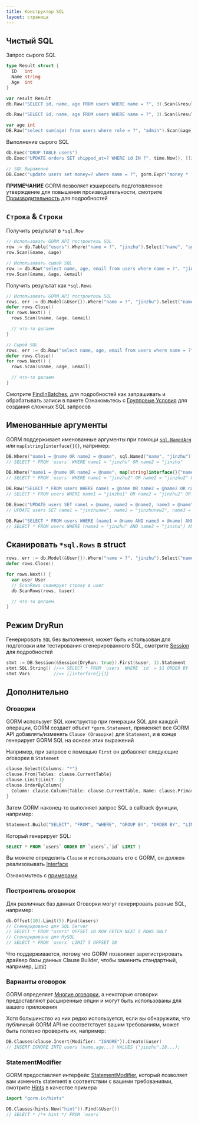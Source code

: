 ```yaml
---
title: Конструктор SQL
layout: страница
---
```


## Чистый SQL

Запрос сырого SQL

```go
type Result struct {
  ID   int
  Name string
  Age  int
}

var result Result
db.Raw("SELECT id, name, age FROM users WHERE name = ?", 3).Scan(&result)

db.Raw("SELECT id, name, age FROM users WHERE name = ?", 3).Scan(&result)

var age int
DB.Raw("select sum(age) from users where role = ?", "admin").Scan(&age)
```

Выполнение сырого SQL

```go
db.Exec("DROP TABLE users")
db.Exec("UPDATE orders SET shipped_at=? WHERE id IN ?", time.Now(), []int64{1,2,3})

// SQL Выражение
DB.Exec("update users set money=? where name = ?", gorm.Expr("money * ? + ?", 10000, 1), "jinzhu")
```

**ПРИМЕЧАНИЕ** GORM позволяет кэшировать подготовленное утверждение для повышения производительности, смотрите [Производительность](performance.html) для подробностей

## `Строка` & `Строки`

Получить результат в `*sql.Row`

```go
// Использовать GORM API построитель SQL
row := db.Table("users").Where("name = ?", "jinzhu").Select("name", "age").Row()
row.Scan(&name, &age)

// Использовать сырой SQL
row := db.Raw("select name, age, email from users where name = ?", "jinzhu").Row()
row.Scan(&name, &age, &email)
```

Получить результат как `*sql.Rows`

```go
// Использовать GORM API построитель SQL
rows, err := db.Model(&User{}).Where("name = ?", "jinzhu").Select("name, age, email").Rows()
defer rows.Close()
for rows.Next() {
  rows.Scan(&name, &age, &email)

  // что-то делаем
}

// Сырой SQL
rows, err := db.Raw("select name, age, email from users where name = ?", "jinzhu").Rows()
defer rows.Close()
for rows.Next() {
  rows.Scan(&name, &age, &email)

  // что-то делаем
}
```

Смотрите [FindInBatches](advanced_query.html), для подробностей как запрашивать и обрабатывать записи в пакете Ознакомьтесь с [Групповые Условия](advanced_query.html#group_conditions) для создания сложных SQL запросов

## <span id="named_argument">Именованные аргументы</span>

GORM поддерживает именованные аргументы при помощи [`sql.NamedArg`](https://tip.golang.org/pkg/database/sql/#NamedArg) или `map[string]interface{}{}`, например:

```go
DB.Where("name1 = @name OR name2 = @name", sql.Named("name", "jinzhu")).Find(&user)
// SELECT * FROM `users` WHERE name1 = "jinzhu" OR name2 = "jinzhu"

DB.Where("name1 = @name OR name2 = @name", map[string]interface{}{"name": "jinzhu2"}).First(&result3)
// SELECT * FROM `users` WHERE name1 = "jinzhu2" OR name2 = "jinzhu2" ORDER BY `users`.`id` LIMIT 1

DB.Raw("SELECT * FROM users WHERE name1 = @name OR name2 = @name2 OR name3 = @name", sql.Named("name", "jinzhu1"), sql.Named("name2", "jinzhu2")).Find(&user)
// SELECT * FROM users WHERE name1 = "jinzhu1" OR name2 = "jinzhu2" OR name3 = "jinzhu1"

DB.Exec("UPDATE users SET name1 = @name, name2 = @name2, name3 = @name", sql.Named("name", "jinzhunew"), sql.Named("name2", "jinzhunew2"))
// UPDATE users SET name1 = "jinzhunew", name2 = "jinzhunew2", name3 = "jinzhunew"

DB.Raw("SELECT * FROM users WHERE (name1 = @name AND name3 = @name) AND name2 = @name2", map[string]interface{}{"name": "jinzhu", "name2": "jinzhu2"}).Find(&user)
// SELECT * FROM users WHERE (name1 = "jinzhu" AND name3 = "jinzhu") AND name2 = "jinzhu2"
```

## Сканировать `*sql.Rows` в struct

```go
rows, err := db.Model(&User{}).Where("name = ?", "jinzhu").Select("name, age, email").Rows() // (*sql.Rows, error)
defer rows.Close()

for rows.Next() {
  var user User
  // ScanRows сканирует строку в user
  db.ScanRows(rows, &user)

  // что-то делаем
}
```

## Режим DryRun

Генерировать `SQL` без выполнения, может быть использован для подготовки или тестирования сгенерированного SQL, смотрите [Session](session.html) для подробностей

```go
stmt := DB.Session(&Session{DryRun: true}).First(&user, 1).Statement
stmt.SQL.String() //=> SELECT * FROM `users` WHERE `id` = $1 ORDER BY `id`
stmt.Vars         //=> []interface{}{1}
```

## Дополнительно

### Оговорки

GORM использует SQL конструктор при генерации SQL для каждой операции, GORM создает объект `*gorm.Statement`, применяет все GORM API добавлять/изменять `Clause (Оговорки)` для `Statement`, и в конце генерирует GORM SQL на основе этих выражений

Например, при запросе с помощью `First` он добавляет следующие оговорки в `Statement`

```go
clause.Select{Columns: "*"}
clause.From{Tables: clause.CurrentTable}
clause.Limit{Limit: 1}
clause.OrderByColumn{
  Column: clause.Column{Table: clause.CurrentTable, Name: clause.PrimaryKey},
}
```

Затем GORM наконец-то выполняет запрос SQL в callback функции, например:

```go
Statement.Build("SELECT", "FROM", "WHERE", "GROUP BY", "ORDER BY", "LIMIT", "FOR")
```

Который генерирует SQL:

```sql
SELECT * FROM `users` ORDER BY `users`.`id` LIMIT 1
```

Вы можете определить `Clause` и использовать его с GORM, он должен реализовывать [Interface](https://pkg.go.dev/gorm.io/gorm/clause?tab=doc#Interface)

Ознакомьтесь с [примерами](https://github.com/go-gorm/gorm/tree/master/clause)

### Построитель оговорок

Для различных баз данных Оговорки могут генерировать разные SQL, например:

```go
db.Offset(10).Limit(5).Find(&users)
// Сгенерировано для SQL Server
// SELECT * FROM "users" OFFSET 10 ROW FETCH NEXT 5 ROWS ONLY
// Сгенерировано для MySQL
// SELECT * FROM `users` LIMIT 5 OFFSET 10
```

Что поддерживается, потому что GORM позволяет зарегистрировать драйвер базы данных Clause Builder, чтобы заменить стандартный, например, [Limit](https://github.com/go-gorm/sqlserver/blob/512546241200023819d2e7f8f2f91d7fb3a52e42/sqlserver.go#L45)

### Варианты оговорок

GORM определяет [Многие оговорки](https://github.com/go-gorm/gorm/tree/master/clause), а некоторые оговорки предоставляют расширенные опции и могут быть использованы для вашего приложения

Хотя большинство из них редко используется, если вы обнаружили, что публичный GORM API не соответствует вашим требованиям, может быть полезно проверить их, например:

```go
DB.Clauses(clause.Insert{Modifier: "IGNORE"}).Create(&user)
// INSERT IGNORE INTO users (name,age...) VALUES ("jinzhu",18...);
```

### StatementModifier

GORM предоставляет интерфейс [StatementModifier](https://pkg.go.dev/gorm.io/gorm?tab=doc#StatementModifier), который позволяет вам изменить statement в соответствии с вашими требованиями, смотрите [Hints](hints.html) в качестве примера

```go
import "gorm.io/hints"

DB.Clauses(hints.New("hint")).Find(&User{})
// SELECT * /*+ hint */ FROM `users`
```
